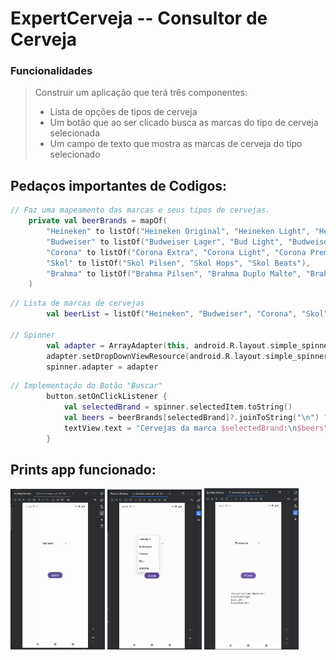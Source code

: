 # ExpertCerveja -- Consultor de Cerveja

### Funcionalidades

>Construir um aplicação que terá três componentes:
>- Lista de opções de tipos de cerveja
>- Um botão que ao ser clicado busca as marcas do tipo de cerveja selecionada
>- Um campo de texto que mostra as marcas de cerveja do tipo selecionado

## Pedaços importantes de Codigos:

```kotlin
// Faz uma mapeamento das marcas e seus tipos de cervejas.
    private val beerBrands = mapOf(
        "Heineken" to listOf("Heineken Original", "Heineken Light", "Heineken 0.0"),
        "Budweiser" to listOf("Budweiser Lager", "Bud Light", "Budweiser Zero"),
        "Corona" to listOf("Corona Extra", "Corona Light", "Corona Premier"),
        "Skol" to listOf("Skol Pilsen", "Skol Hops", "Skol Beats"),
        "Brahma" to listOf("Brahma Pilsen", "Brahma Duplo Malte", "Brahma Extra")
    )
```

```kotlin
// Lista de marcas de cervejas
        val beerList = listOf("Heineken", "Budweiser", "Corona", "Skol", "Brahma")

// Spinner
        val adapter = ArrayAdapter(this, android.R.layout.simple_spinner_item, beerList)
        adapter.setDropDownViewResource(android.R.layout.simple_spinner_dropdown_item)
        spinner.adapter = adapter
```

```kotlin
// Implementação do Botão "Buscar"
        button.setOnClickListener {
            val selectedBrand = spinner.selectedItem.toString()
            val beers = beerBrands[selectedBrand]?.joinToString("\n") ?: "Nenhuma cerveja encontrada"
            textView.text = "Cervejas da marca $selectedBrand:\n$beers"
        }
```

## Prints app funcionado:

<div>
<img src="prints/app1.png" alt="Titulo" width="30%"/>
<img src="prints/app2.png" alt="Titulo" width="30%">
<img src="prints/app3.png" alt="Titulo" width="30%"/>
</div>

